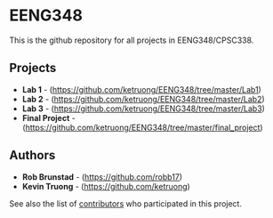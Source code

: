 # EENG348
This is the github repository for all projects in EENG348/CPSC338.

## Projects
  * **Lab 1** - (https://github.com/ketruong/EENG348/tree/master/Lab1)
  * **Lab 2** - (https://github.com/ketruong/EENG348/tree/master/Lab2)
  * **Lab 3** - (https://github.com/ketruong/EENG348/tree/master/Lab3)
  * **Final Project** - (https://github.com/ketruong/EENG348/tree/master/final_project)

## Authors

* **Rob Brunstad** - (https://github.com/robb17)
* **Kevin Truong** - (https://github.com/ketruong)

See also the list of [contributors](https://github.com/ketruong/EENG348/graphs/contributors) who participated in this project.
